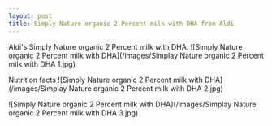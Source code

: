 ```yaml
---
layout: post
title: Simply Nature organic 2 Percent milk with DHA from Aldi
---
```


Aldi's Simply Nature organic 2 Percent milk with DHA.
![Simply Nature organic 2 Percent milk with DHA](/images/Simplay Nature organic 2 Percent milk with DHA 1.jpg)

Nutrition facts
![Simply Nature organic 2 Percent milk with DHA](/images/Simplay Nature organic 2 Percent milk with DHA 2.jpg)

![Simply Nature organic 2 Percent milk with DHA](/images/Simplay Nature organic 2 Percent milk with DHA 3.jpg)
